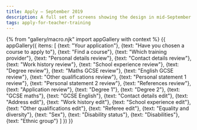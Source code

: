 ```yaml
---
title: Apply – September 2019
description: A full set of screens showing the design in mid-September.
tags: apply-for-teacher-training
---
```

{% from "gallery/macro.njk" import appGallery with context %}
{{ appGallery({
  items: [
    {text: "Your application"},
    {text: "Have you chosen a course to apply to"},
    {text: "Find a course"},
    {text: "Which training provider"},
    {text: "Personal details review"},
    {text: "Contact details review"},
    {text: "Work history review"},
    {text: "School experience review"},
    {text: "Degree review"},
    {text: "Maths GCSE review"},
    {text: "English GCSE review"},
    {text: "Other qualifications review"},
    {text: "Personal statement 1 review"},
    {text: "Personal statement 2 review"},
    {text: "References review"},
    {text: "Application review"},
    {text: "Degree 1"},
    {text: "Degree 2"},
    {text: "GCSE maths"},
    {text: "GCSE English"},
    {text: "Contact details edit"},
    {text: "Address edit"},
    {text: "Work history edit"},
    {text: "School experience edit"},
    {text: "Other qualifications edit"},
    {text: "Referee edit"},
    {text: "Equality and diversity"},
    {text: "Sex"},
    {text: "Disability status"},
    {text: "Disabilities"},
    {text: "Ethnic group"}
  ]
}) }}
